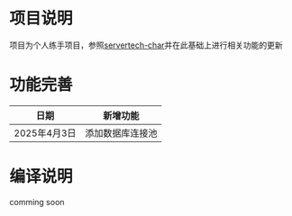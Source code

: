 # 项目说明
项目为个人练手项目，参照[servertech-char](https://github.com/anarthal/servertech-chat?tab=readme-ov-file)并在此基础上进行相关功能的更新

# 功能完善
| 日期           | 新增功能                 |
|----------------|--------------------------|
| 2025年4月3日   | 添加数据库连接池      |

# 编译说明
comming soon

